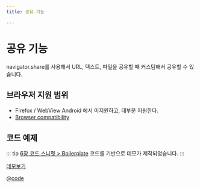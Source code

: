 ```yaml
---
title: 공유 기능

---
```

# 공유 기능
navigator.share를 사용해서 URL, 텍스트, 파일을 공유할 때 커스텀해서 공유할 수 있습니다.


## 브라우저 지원 범위
- Firefox / WebView Android 에서 미지원하고, 대부분 지원한다. 
- [Browser compatibility](https://developer.mozilla.org/en-US/docs/Web/API/Web_Share_API#browser_compatibility)


## 코드 예제
::: tip 
[6장 코드 스니펫 > Boilerplate](https://the-next-web-research-lab.github.io/fe-dev/code-snippets/UIComponent/Boilerplate.html) 코드를 기반으로 데모가 제작되었습니다.
:::

[데모보기](https://the-next-web-research-lab.github.io/docs/next-web-research/WebApis/share.html)

@[code](@/docs/next-web-research/WebApis/share.html)
